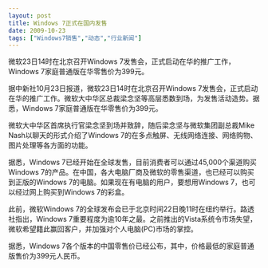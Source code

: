 ```yaml
---
layout: post
title: Windows 7正式在国内发售		
date: 2009-10-23
tags: ["Windows7销售","动态","行业新闻"]
---
```


微软23日14时在北京召开Windows 7发售会，正式启动在华的推广工作，Windows 7家庭普通版在华零售价为399元。

据中新社10月23日报道，微软23日14时在北京召开Windows 7发售会，正式启动在华的推广工作。微软大中华区总裁梁念坚等高层悉数到场，为发售活动造势。据悉，Windows 7家庭普通版在华零售价为399元。

微软大中华区首席执行官梁念坚到场并致辞，随后梁念坚与微软集团副总裁Mike Nash以聊天的形式介绍了Windows 7的在多点触屏、无线网络连接、网络购物、图片处理等各方面的功能。

据悉，Windows 7已经开始在全球发售，目前消费者可以通过45,000个渠道购买Windows 7的产品。在中国，各大电脑厂商及微软的零售渠道，也已经可以购买到正版的Windows 7的电脑。如果现在有电脑的用户，要想用Windows 7，也可以经过网上购买到Windows 7的彩盒。

此前，微软Windows 7的全球发布会已于北京时间22日晚11时在纽约举行。路透社指出，Windows 7重要程度为逾10年之最。之前推出的Vista系统令市场失望，微软希望籍此赢回客户，并加强对个人电脑(PC)市场的掌控。

据悉，Windows 7各个版本的中国零售价已经公布，其中，价格最低的家庭普通版售价为399元人民币。		